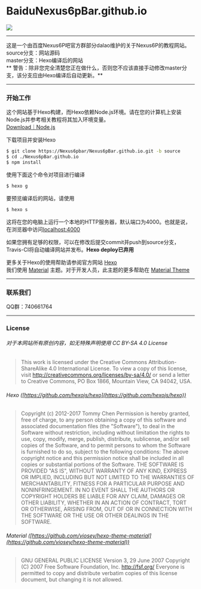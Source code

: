 # BaiduNexus6pBar.github.io  
![](https://travis-ci.org/Nexus6pBar/Nexus6pBar.github.io.svg?branch=source)

-------

这是一个由百度Nexus6P吧官方群部分dalao维护的关于Nexus6P的教程网站。  
source分支：网站源码  
master分支：Hexo编译后的网站  
 ** 警告：除非您完全清楚您正在做什么，否则您不应该直接手动修改master分支，该分支应由Hexo编译后自动更新。** 
    
-------

### 开始工作  
这个网站基于Hexo构建，而Hexo依赖Node.js环境。请在您的计算机上安装Node.js并参考相关教程将其加入环境变量。  
[Download｜Node.js](https://nodejs.org/en/download/)  

下载项目并安装Hexo  
```bash
$ git clone https://Nexus6pbar/Nexus6pBar.github.io.git -b source
$ cd ./Nexus6pBar.github.io
$ npm install
```

使用下面这个命令对项目进行编译  
```bash
$ hexo g
```

要预览编译后的网站，请使用  
```bash
$ hexo s
```  
这将在您的电脑上运行一个本地的HTTP服务器，默认端口为4000。也就是说，在浏览器中访问[localhost:4000](localhost:4000)

如果您拥有足够的权限，可以在修改后提交commit并push到source分支，Travis-CI将自动编译网站并发布。**Hexo deploy已弃用**

更多关于Hexo的使用帮助请参阅官方网站 [Hexo](http://hexo.io/zh-cn)  
我们使用 [Material](https://github.com/viosey/hexo-theme-material) 主题。对于开发人员，此主题的更多帮助在 [Material Theme](https://neko-dev.github.io/material-theme-docs/#/)

-------

### 联系我们  
QQ群：740661764

-------

### License  
###### 对于本网站所有原创内容，如无特殊声明使用 CC BY-SA 4.0 License  
> This work is licensed under the Creative Commons Attribution-ShareAlike 4.0 International License. To view a copy of this license, visit http://creativecommons.org/licenses/by-sa/4.0/ or send a letter to Creative Commons, PO Box 1866, Mountain View, CA 94042, USA. 
  
###### Hexo ([https://github.com/hexojs/hexo](https://github.com/hexojs/hexo))
>Copyright (c) 2012-2017 Tommy Chen
>Permission is hereby granted, free of charge, to any person obtaining a copy of this software and associated documentation files (the "Software"), to deal in the Software without restriction, including without limitation the rights to use, copy, modify, merge, publish, distribute, sublicense, and/or sell copies of the Software, and to permit persons to whom the Software is furnished to do so, subject to the following conditions: 
>The above copyright notice and this permission notice shall be included in all copies or substantial portions of the Software. 
>THE SOFTWARE IS PROVIDED "AS IS", WITHOUT WARRANTY OF ANY KIND, EXPRESS OR IMPLIED, INCLUDING BUT NOT LIMITED TO THE WARRANTIES OF MERCHANTABILITY, FITNESS FOR A PARTICULAR PURPOSE AND NONINFRINGEMENT. IN NO EVENT SHALL THE AUTHORS OR COPYRIGHT HOLDERS BE LIABLE FOR ANY CLAIM, DAMAGES OR OTHER LIABILITY, WHETHER IN AN ACTION OF CONTRACT, TORT OR OTHERWISE, ARISING FROM, OUT OF OR IN CONNECTION WITH THE SOFTWARE OR THE USE OR OTHER DEALINGS IN THE SOFTWARE.
  
###### Material ([https://github.com/viosey/hexo-theme-material](https://github.com/viosey/hexo-theme-material))
> GNU GENERAL PUBLIC LICENSE
> Version 3, 29 June 2007
>Copyright (C) 2007 Free Software Foundation, Inc. <http://fsf.org/> Everyone is permitted to copy and distribute
 >verbatim copies of this license document, but changing it is not allowed. 
